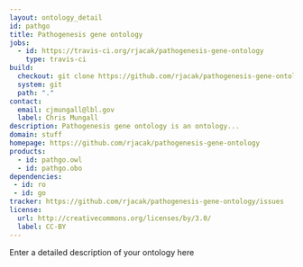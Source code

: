 ```yaml
---
layout: ontology_detail
id: pathgo
title: Pathogenesis gene ontology
jobs:
  - id: https://travis-ci.org/rjacak/pathogenesis-gene-ontology
    type: travis-ci
build:
  checkout: git clone https://github.com/rjacak/pathogenesis-gene-ontology.git
  system: git
  path: "."
contact:
  email: cjmungall@lbl.gov
  label: Chris Mungall
description: Pathogenesis gene ontology is an ontology...
domain: stuff
homepage: https://github.com/rjacak/pathogenesis-gene-ontology
products:
  - id: pathgo.owl
  - id: pathgo.obo
dependencies:
 - id: ro
 - id: go
tracker: https://github.com/rjacak/pathogenesis-gene-ontology/issues
license:
  url: http://creativecommons.org/licenses/by/3.0/
  label: CC-BY
---
```


Enter a detailed description of your ontology here
